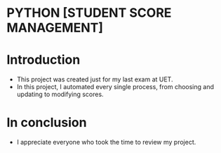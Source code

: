 # PYTHON [STUDENT SCORE MANAGEMENT]

# Introduction
- This project was created just for my last exam at UET.
- In this project, I automated every single process, from choosing and updating to modifying scores.

# In conclusion
- I appreciate everyone who took the time to review my project.
